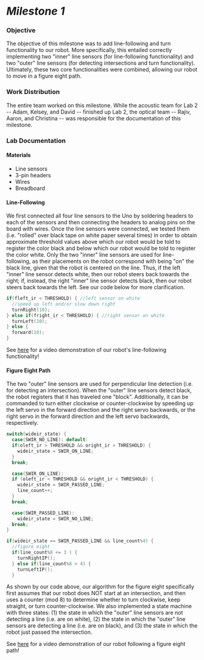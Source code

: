 # __*Milestone 1*__

### Objective
The objective of this milestone was to add line-following and turn functionality to our robot. More specifically, this entailed correctly implementing two "inner" line sensors (for line-following functionality) and two "outer" line sensors (for detecting intersections and turn functionality). Ultimately, these two core functionalities were combined, allowing our robot to move in a figure eight path.

### Work Distribution
The entire team worked on this milestone. While the acoustic team for Lab 2 -- Adam, Kelsey, and David -- finished up Lab 2, the optical team -- Rajiv, Aaron, and Christina -- was responsible for the documentation of this milestone.

### Lab Documentation

#### Materials
* Line sensors
* 3-pin headers
* Wires
* Breadboard

#### Line-Following
We first connected all four line sensors to the Uno by soldering headers to each of the sensors and then connecting the headers to analog pins on the board with wires. Once the line sensors were connected, we tested them (i.e. "rolled" over black tape on white paper several times) in order to obtain approximate threshold values above which our robot would be told to register the color black and below which our robot would be told to register the color white. Only the two "inner" line sensors are used for line-following, as their placements on the robot correspond with being "on" the black line, given that the robot is centered on the line. Thus, if the left "inner" line sensor detects white, then our robot steers back towards the right; if, instead, the right "inner" line sensor detects black, then our robot steers back towards the left. See our code below for more clarification.

```c++
if(fleft_ir < THRESHOLD) { //left sensor on white
  //speed up left and/or slow down right
  turnRight(10);
} else if(fright_ir < THRESHOLD) { //right sensor on white
  turnLeft(10);
} else {
  forward(10);
}
```

See [here](https://www.youtube.com/watch?v=ddbK3lsctK8) for a video demonstration of our robot's line-following functionality!

#### Figure Eight Path
The two "outer" line sensors are used for perpendicular line detection (i.e. for detecting an intersection). When the "outer" line sensors detect black, the robot registers that it has traveled one "block". Additionally, it can be commanded to turn either clockwise or counter-clockwise by speeding up the left servo in the forward direction and the right servo backwards, or the right servo in the forward direction and the left servo backwards, respectively.

```c++
switch(wideir_state) {
  case(SWIR_NO_LINE): default:
  if(oleft_ir > THRESHOLD && oright_ir > THRESHOLD) {
    wideir_state = SWIR_ON_LINE;
  }
  break;

  case(SWIR_ON_LINE):
  if (oleft_ir < THRESHOLD && oright_ir < THRESHOLD) {
    wideir_state = SWIR_PASSED_LINE;
    line_count++;
  }
  break;

  case(SWIR_PASSED_LINE):
    wideir_state = SWIR_NO_LINE;
  break;
}

if(wideir_state == SWIR_PASSED_LINE && line_count%4) {
  //figure eight
  if(line_count%8 <= 3 ) {
    turnRightIP();
  } else if(line_count%8 > 4) {
    turnLeftIP();
  }
```

As shown by our code above, our algorithm for the figure eight specifically first assumes that our robot does NOT start at an intersection, and then uses a counter (mod 8) to determine whether to turn clockwise, keep straight, or turn counter-clockwise. We also implemented a state machine with three states: (1) the state in which the "outer" line sensors are not detecting a line (i.e. are on white), (2) the state in which the "outer" line sensors are detecting a line (i.e. are on black), and (3) the state in which the robot just passed the intersection.

See [here](https://www.youtube.com/watch?v=XTS3uJ2DYwY) for a video demonstration of our robot following a figure eight path!
